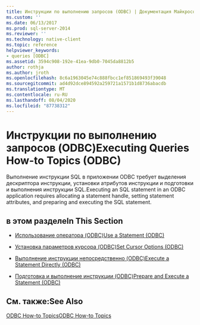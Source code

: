 ```yaml
---
title: Инструкции по выполнению запросов (ODBC) | Документация Майкрософт
ms.custom: ''
ms.date: 06/13/2017
ms.prod: sql-server-2014
ms.reviewer: ''
ms.technology: native-client
ms.topic: reference
helpviewer_keywords:
- queries [ODBC]
ms.assetid: 3594c908-192e-41ea-9db0-7045da8812b5
author: rothja
ms.author: jroth
ms.openlocfilehash: 8c6a1963045e74c888fbcc1ef851869493f39048
ms.sourcegitcommit: ad4d92dce894592a259721a1571b1d8736abacdb
ms.translationtype: MT
ms.contentlocale: ru-RU
ms.lasthandoff: 08/04/2020
ms.locfileid: "87738312"
---
```

# <a name="executing-queries-how-to-topics-odbc"></a><span data-ttu-id="d401c-102">Инструкции по выполнению запросов (ODBC)</span><span class="sxs-lookup"><span data-stu-id="d401c-102">Executing Queries How-to Topics (ODBC)</span></span>
  <span data-ttu-id="d401c-103">Выполнение инструкции SQL в приложении ODBC требует выделения дескриптора инструкции, установки атрибутов инструкции и подготовки и выполнения инструкции SQL.</span><span class="sxs-lookup"><span data-stu-id="d401c-103">Executing an SQL statement in an ODBC application requires allocating a statement handle, setting statement attributes, and preparing and executing the SQL statement.</span></span>  
  
## <a name="in-this-section"></a><span data-ttu-id="d401c-104">в этом разделе</span><span class="sxs-lookup"><span data-stu-id="d401c-104">In This Section</span></span>  
  
-   [<span data-ttu-id="d401c-105">Использование оператора &#40;ODBC&#41;</span><span class="sxs-lookup"><span data-stu-id="d401c-105">Use a Statement &#40;ODBC&#41;</span></span>](use-a-statement-odbc.md)  
  
-   [<span data-ttu-id="d401c-106">Установка параметров курсора &#40;ODBC&#41;</span><span class="sxs-lookup"><span data-stu-id="d401c-106">Set Cursor Options &#40;ODBC&#41;</span></span>](set-cursor-options-odbc.md)  
  
-   [<span data-ttu-id="d401c-107">Выполнение инструкции непосредственно &#40;ODBC&#41;</span><span class="sxs-lookup"><span data-stu-id="d401c-107">Execute a Statement Directly &#40;ODBC&#41;</span></span>](execute-a-statement-directly-odbc.md)  
  
-   [<span data-ttu-id="d401c-108">Подготовка и выполнение инструкции &#40;ODBC&#41;</span><span class="sxs-lookup"><span data-stu-id="d401c-108">Prepare and Execute a Statement &#40;ODBC&#41;</span></span>](prepare-and-execute-a-statement-odbc.md)  
  
## <a name="see-also"></a><span data-ttu-id="d401c-109">См. также:</span><span class="sxs-lookup"><span data-stu-id="d401c-109">See Also</span></span>  
 [<span data-ttu-id="d401c-110">ODBC How-to Topics</span><span class="sxs-lookup"><span data-stu-id="d401c-110">ODBC How-to Topics</span></span>](../odbc-how-to-topics.md)  
  
  
